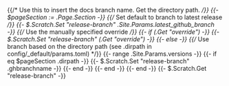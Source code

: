 {{/* Use this to insert the docs branch name. Get the directory path. */}}
{{- $pageSection := .Page.Section -}}
{{/* Set default to branch to latest release */}}
{{- $.Scratch.Set "release-branch" .Site.Params.latest_github_branch -}}
{{/* Use the manually specified override */}}
{{- if (.Get "override") -}}
  {{- $.Scratch.Set "release-branch" (.Get "override") -}}
{{- else -}}
{{/* Use branch based on the directory path (see .dirpath in config/_default/params.toml) */}}
  {{- range .Site.Params.versions -}}
    {{- if eq $pageSection .dirpath -}}
      {{- $.Scratch.Set "release-branch" .ghbranchname -}}
    {{- end -}}
  {{- end -}}
{{- end -}}
{{- $.Scratch.Get "release-branch" -}}
